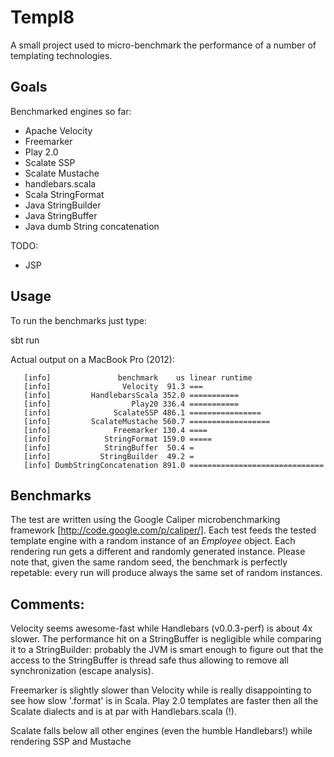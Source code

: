 Templ8
======

A small project used to micro-benchmark the performance of a number of templating technologies.

Goals
-----

Benchmarked engines so far:

* Apache Velocity
* Freemarker
* Play 2.0
* Scalate SSP
* Scalate Mustache
* handlebars.scala
* Scala StringFormat
* Java StringBuilder
* Java StringBuffer
* Java dumb String concatenation

TODO:

* JSP

Usage
-----

To run the benchmarks just type:

   sbt run

Actual output on a MacBook Pro (2012):

       [info]               benchmark    us linear runtime
       [info]                Velocity  91.3 ===
       [info]         HandlebarsScala 352.0 ===========
       [info]                  Play20 336.4 ===========
       [info]              ScalateSSP 486.1 ================
       [info]         ScalateMustache 560.7 ==================
       [info]              Freemarker 130.4 ====
       [info]            StringFormat 159.0 =====
       [info]            StringBuffer  50.4 =
       [info]           StringBuilder  49.2 =
       [info] DumbStringConcatenation 891.0 ==============================

Benchmarks
----------

The test are written using the Google Caliper microbenchmarking framework [http://code.google.com/p/caliper/]. Each test
feeds the tested template engine with a random instance of an *Employee* object. Each rendering run gets a different and randomly
generated instance. Please note that, given the same random seed, the benchmark is perfectly repetable: every run will produce
always the same set of random instances.

Comments:
---------

Velocity seems awesome-fast while Handlebars (v0.0.3-perf) is about 4x slower. The performance hit on a StringBuffer is
negligible while comparing it to a StringBuilder: probably the JVM is smart enough to figure out that the access
to the StringBuffer is thread safe thus allowing to remove all synchronization (escape analysis).

Freemarker is slightly slower than Velocity while is really disappointing to see how slow '.format' is in Scala. Play 2.0
templates are faster then all the Scalate dialects and is at par with Handlebars.scala (!).

Scalate falls below all other engines (even the humble Handlebars!) while rendering SSP and Mustache
